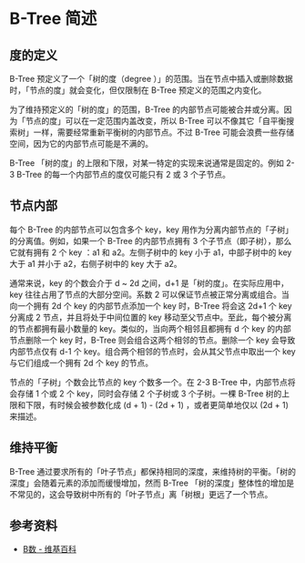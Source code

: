 # B-Tree 简述

## 度的定义

B-Tree 预定义了一个「树的度（degree ）」的范围。当在节点中插入或删除数据时，「节点的度」就会变化，但仅限制在 B-Tree 预定义的范围之内变化。

为了维持预定义的「树的度」的范围，B-Tree 的内部节点可能被合并或分离。因为「节点的度」可以在一定范围内盖改变，所以 B-Tree 可以不像其它「自平衡搜索树」一样，需要经常重新平衡树的内部节点。不过 B-Tree 可能会浪费一些存储空间，因为它的内部节点可能是不满的。

B-Tree 「树的度」的上限和下限，对某一特定的实现来说通常是固定的。例如 2-3 B-Tree 的每一个内部节点的度仅可能只有 2 或 3 个子节点。

## 节点内部

每个 B-Tree 的内部节点可以包含多个 key，key 用作为分离内部节点的「子树」的分离值。例如，如果一个 B-Tree 的内部节点拥有 3 个子节点（即子树），那么它就有拥有 2 个 key ：a1 和 a2。左侧子树中的 key 小于 a1，中部子树中的 key 大于 a1 并小于 a2，右侧子树中的 key 大于 a2。

通常来说，key 的个数会介于 d ~ 2d 之间，d+1 是「树的度」。在实际应用中，key 往往占用了节点的大部分空间。系数 2 可以保证节点被正常分离或组合。当向一个拥有 2d 个 key 的内部节点添加一个 key 时，B-Tree 将会这 2d+1 个 key 分离成 2 节点，并且将处于中间位置的 key 移动至父节点中。至此，每个被分离的节点都拥有最小数量的 key。类似的，当向两个相邻且都拥有 d 个 key 的内部节点删除一个 key 时，B-Tree 则会组合这两个相邻的节点。删除一个 key 会导致内部节点仅有 d-1 个 key。组合两个相邻的节点时，会从其父节点中取出一个 key 与它们组成一个拥有 2d 个 key 的节点。

节点的「子树」个数会比节点的 key 个数多一个。在 2-3 B-Tree 中，内部节点将会存储 1 个或 2 个 key，同时会存储 2 个子树或 3 个子树。一棵 B-Tree 树的上限和下限，有时候会被参数化成 (d + 1) - (2d + 1) ，或者更简单地仅以 (2d + 1) 来描述。

## 维持平衡

B-Tree 通过要求所有的「叶子节点」都保持相同的深度，来维持树的平衡。「树的深度」会随着元素的添加而缓慢增加，然而 B-Tree 「树的深度」整体性的增加是不常见的，这会导致树中所有的「叶子节点」离「树根」更远了一个节点。

## 参考资料

- [B数 - 维基百科](https://zh.wikipedia.org/wiki/B%E6%A0%91)
